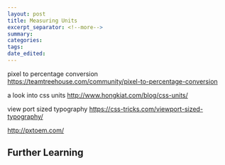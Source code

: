 ```yaml
---
layout: post	
title: Measuring Units
excerpt_separator: <!--more-->
summary: 
categories:
tags:
date_edited:
---
```



pixel to percentage conversion
https://teamtreehouse.com/community/pixel-to-percentage-conversion

a look into css units
http://www.hongkiat.com/blog/css-units/

view port sized typography
https://css-tricks.com/viewport-sized-typography/

http://pxtoem.com/







## Further Learning
